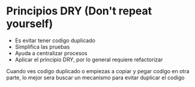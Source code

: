 # Principios DRY (Don't repeat yourself)

+ Es evitar tener codigo duplicado
+ Simplifica las pruebas
+ Ayuda a centralizar procesos
+ Aplicar el principio DRY, por lo general requiere refactorizar

Cuando ves codigo duplicado o empiezas a copiar y pegar codigo en otra parte,
lo mejor sera buscar un mecanismo para evitar duplicar el codigo
